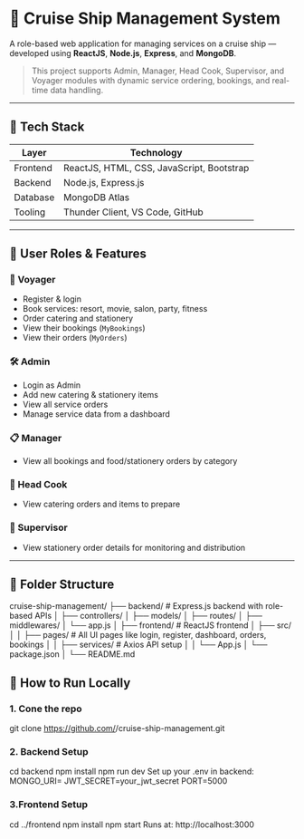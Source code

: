 # 🚢 Cruise Ship Management System

A role-based web application for managing services on a cruise ship — developed using **ReactJS**, **Node.js**, **Express**, and **MongoDB**.

> This project supports Admin, Manager, Head Cook, Supervisor, and Voyager modules with dynamic service ordering, bookings, and real-time data handling.

---

## 🔧 Tech Stack

| Layer        | Technology                     |
|--------------|---------------------------------|
| Frontend     | ReactJS, HTML, CSS, JavaScript, Bootstrap |
| Backend      | Node.js, Express.js            |
| Database     | MongoDB Atlas                  |
| Tooling      | Thunder Client, VS Code, GitHub |

---

## 👥 User Roles & Features

### 🚶 Voyager
- Register & login
- Book services: resort, movie, salon, party, fitness
- Order catering and stationery
- View their bookings (`MyBookings`)
- View their orders (`MyOrders`)

### 🛠️ Admin
- Login as Admin
- Add new catering & stationery items
- View all service orders
- Manage service data from a dashboard

### 📋 Manager
- View all bookings and food/stationery orders by category

### 🍳 Head Cook
- View catering orders and items to prepare

### 🧾 Supervisor
- View stationery order details for monitoring and distribution

---

## 📁 Folder Structure
cruise-ship-management/
├── backend/ # Express.js backend with role-based APIs
│ ├── controllers/
│ ├── models/
│ ├── routes/
│ ├── middlewares/
│ └── app.js
│
├── frontend/ # ReactJS frontend
│ ├── src/
│ │ ├── pages/ # All UI pages like login, register, dashboard, orders, bookings
│ │ ├── services/ # Axios API setup
│ │ └── App.js
│ └── package.json
│
└── README.md

## 🚀 How to Run Locally

### 1. Cone the repo
git clone https://github.com/<your-username>/cruise-ship-management.git

### 2. Backend Setup
cd backend
npm install
npm run dev
Set up your .env in backend:
MONGO_URI=<your MongoDB URI>
JWT_SECRET=your_jwt_secret
PORT=5000
### 3.Frontend Setup
cd ../frontend
npm install
npm start
Runs at: http://localhost:3000

